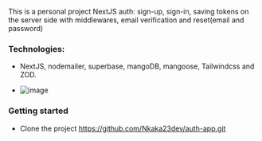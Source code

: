    This is a personal project NextJS auth: sign-up, sign-in, saving tokens on the server side with middlewares, email verification and reset(email and password) 

   ### Technologies: 

   - NextJS, nodemailer, superbase, mangoDB, mangoose, Tailwindcss and ZOD.

   - ![image](https://github.com/user-attachments/assets/f3f5b29a-eb25-412a-a8d1-961a41ea9f71)

   ### Getting started 

   - Clone the project https://github.com/Nkaka23dev/auth-app.git 

